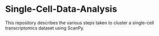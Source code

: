 # Single-Cell-Data-Analysis
This repository describes the various steps taken to cluster a single-cell transcriptomics dataset using ScanPy.
